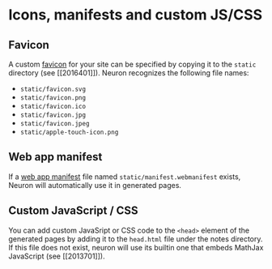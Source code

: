 # Icons, manifests and custom JS/CSS

## Favicon

A custom [favicon](https://en.wikipedia.org/wiki/Favicon) for your site can be specified by copying it to the `static` directory (see [[2016401]]). Neuron recognizes the following file names:

* `static/favicon.svg`
* `static/favicon.png`
* `static/favicon.ico`
* `static/favicon.jpg`
* `static/favicon.jpeg`
* `static/apple-touch-icon.png`

## Web app manifest

If a [web app manifest](https://web.dev/add-manifest/) file named `static/manifest.webmanifest` exists, Neuron will automatically use it in generated pages.

## Custom JavaScript / CSS

You can add custom JavaSript or CSS code to the `<head>` element of the generated pages by adding it to the `head.html` file under the notes directory. If this file does not exist, neuron will use its builtin one that embeds MathJax JavaScript (see [[2013701]]).

